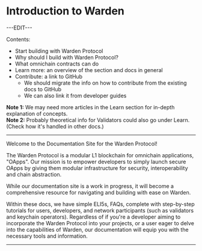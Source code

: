 ﻿---
sidebar_position: 1
id: home-doc
slug: /
---

# Introduction to Warden

---EDIT---

Contents:

- Start building with Warden Protocol
- Why should I build with Warden Protocol?
- What omnichain contracts can do
- Learn more: an overview of the section and docs in general
- Contribute: a link to GitHub
	- We should migrate the info on how to contribute from the existing docs to GitHub
	- We can also link it from developer guides

**Note 1:** We may need more articles in the Learn section for in-depth explanation of concepts.  
**Note 2:** Probably theoretical info for Validators could also go under Learn. (Check how it's handled in other docs.)

---

Welcome to the Documentation Site for the Warden Protocol!

The Warden Protocol is a modular L1 blockchain for omnichain applications, "OApps". Our mission is to empower developers to simply launch secure OApps by giving them modular infrastructure for security, interoperability and chain abstraction.

While our documentation site is a work in progress, it will become a comprehensive resource for navigating and building with ease on Warden.

Within these docs, we have simple ELI5s, FAQs, complete with step-by-step tutorials for users, developers, and network participants (such as validators and keychain operators). Regardless of if you're a developer aiming to incorporate the Warden Protocol into your projects, or a user eager to delve into the capabilities of Warden, our documentation will equip you with the necessary tools and information.

---